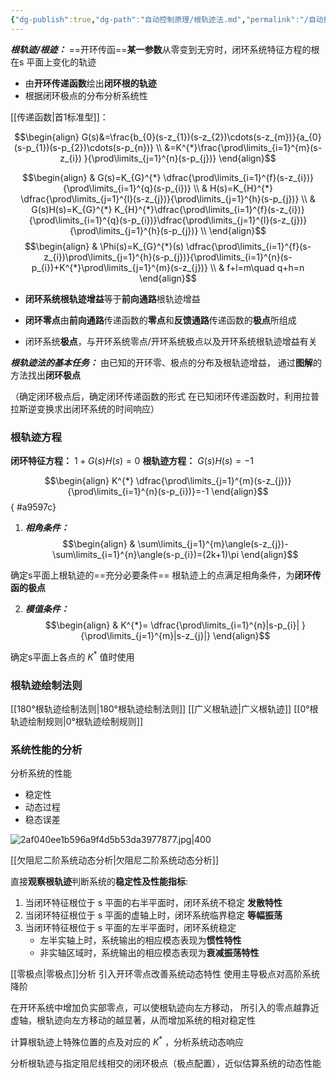 ```yaml
---
{"dg-publish":true,"dg-path":"自动控制原理/根轨迹法.md","permalink":"/自动控制原理/根轨迹法/","dgPassFrontmatter":true,"noteIcon":"","created":"2024-05-21T15:20:28.396+08:00","updated":"2024-06-24T13:01:49.243+08:00"}
---
```


***根轨迹/根迹：***
==开环传函==**某一参数**从零变到无穷时，闭环系统特征方程的根在s 平面上变化的轨迹
- 由**开环传递函数**绘出**闭环根的轨迹** 
- 根据闭环极点的分布分析系统性

[[传递函数\|首1标准型]]：

$$\begin{align}
G(s)&=\frac{b_{0}(s-z_{1})(s-z_{2})\cdots(s-z_{m})}{a_{0}(s-p_{1})(s-p_{2})\cdots(s-p_{n})} \\
&=K^{*}\frac{\prod\limits_{i=1}^{m}(s-z_{i}) }{\prod\limits_{j=1}^{n}(s-p_{j})}
\end{align}$$

$$\begin{align}
 & G(s)=K_{G}^{*} \dfrac{\prod\limits_{i=1}^{f}(s-z_{i})}{\prod\limits_{i=1}^{q}(s-p_{i})} \\
 & H(s)=K_{H}^{*} \dfrac{\prod\limits_{j=1}^{l}(s-z_{j})}{\prod\limits_{j=1}^{h}(s-p_{j})} \\
 & G(s)H(s)=K_{G}^{*} K_{H}^{*}\dfrac{\prod\limits_{i=1}^{f}(s-z_{i})}{\prod\limits_{i=1}^{q}(s-p_{i})}\dfrac{\prod\limits_{j=1}^{l}(s-z_{j})}{\prod\limits_{j=1}^{h}(s-p_{j})} \\
\end{align}$$
$$\begin{align}
 & \Phi(s)=K_{G}^{*}(s) \dfrac{\prod\limits_{i=1}^{f}(s-z_{i})\prod\limits_{j=1}^{h}(s-p_{j})}{\prod\limits_{i=1}^{n}(s-p_{i})+K^{*}\prod\limits_{j=1}^{m}(s-z_{j})} \\
 & f+l=m\quad q+h=n
\end{align}$$


- **闭环系统根轨迹增益**等于**前向通路**根轨迹增益

- **闭环零点**由**前向通路**传递函数的**零点**和**反馈通路**传递函数的**极点**所组成

- 闭环系统**极点**，与开环系统零点/开环系统极点以及开环系统根轨迹增益有关



***根轨迹法的基本任务：***
由已知的开环零、极点的分布及根轨迹增益，
通过**图解**的方法找出**闭环极点**

（确定闭环极点后，确定闭环传递函数的形式
在已知闭环传递函数时，利用拉普拉斯逆变换求出闭环系统的时间响应）

### 根轨迹方程
**闭环特征方程：**
$1+G(s)H(s)=0$
**根轨迹方程：**
$G(s)H(s)=-1$

$$\begin{align}
K^{*} \dfrac{\prod\limits_{j=1}^{m}(s-z_{j})}{\prod\limits_{i=1}^{n}(s-p_{i})}=-1
\end{align}$$
{ #a9597c}


1. ***相角条件：***
$$\begin{align}
 & \sum\limits_{j=1}^{m}\angle(s-z_{j})-\sum\limits_{i=1}^{n}\angle(s-p_{i})=(2k+1)\pi
\end{align}$$

确定s平面上根轨迹的==充分必要条件==
根轨迹上的点满足相角条件，为**闭环传函的极点**

2. ***模值条件：***
$$\begin{align}
& K^{*}= \dfrac{\prod\limits_{i=1}^{n}|s-p_{i}| }{\prod\limits_{j=1}^{m}|s-z_{j}|}
\end{align}$$

确定s平面上各点的 $K^{*}$ 值时使用

### 根轨迹绘制法则
[[180°根轨迹绘制法则\|180°根轨迹绘制法则]]
[[广义根轨迹\|广义根轨迹]]
[[0°根轨迹绘制规则\|0°根轨迹绘制规则]]

### 系统性能的分析
分析系统的性能
- 稳定性
- 动态过程
- 稳态误差

![2af040ee1b596a9f4d5b53da3977877.jpg|400](/img/user/%E5%8A%9F%E8%83%BD%E6%80%A7%E6%96%87%E4%BB%B6%E5%A4%B9/%E8%BD%BD%E5%85%A5%E7%9A%84%E5%AA%92%E4%BD%93%E8%B5%84%E6%BA%90/2af040ee1b596a9f4d5b53da3977877.jpg)


[[欠阻尼二阶系统动态分析\|欠阻尼二阶系统动态分析]]

直接**观察根轨迹**判断系统的**稳定性及性能指标**:

1. 当闭环特征根位于 s 平面的右半平面时，闭环系统不稳定   **发散特性**
2. 当闭环特征根位于 s 平面的虚轴上时，闭环系统临界稳定  **等幅振荡** 
3. 当闭环特征根位于 s 平面的左半平面时，闭环系统稳定
	- 左半实轴上时，系统输出的相应模态表现为**惯性特性**
	- 非实轴区域时，系统输出的相应模态表现为**衰减振荡特性**


[[零极点\|零极点]]分析
	引入开环零点改善系统动态特性
	使用主导极点对高阶系统降阶

在开环系统中增加负实部零点，可以使根轨迹向左方移动，
所引入的零点越靠近虚轴，根轨迹向左方移动的越显著，从而增加系统的相对稳定性

计算根轨迹上特殊位置的点及对应的 $K^{*}$ ，分析系统动态响应

分析根轨迹与指定阻尼线相交的闭环极点（极点配置），近似估算系统的动态性能









